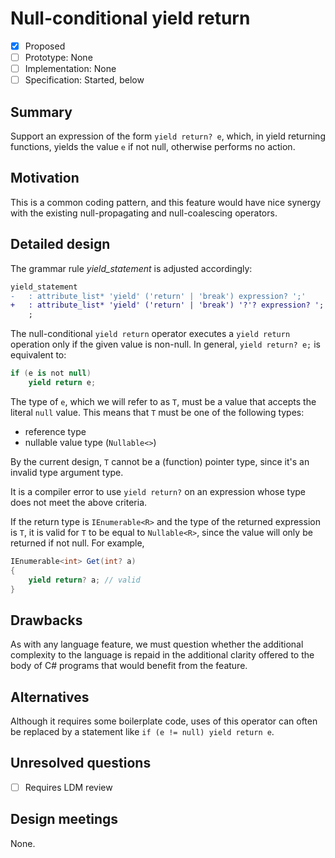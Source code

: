 # Null-conditional yield return

* [x] Proposed
* [ ] Prototype: None
* [ ] Implementation: None
* [ ] Specification: Started, below

## Summary
[summary]: #summary

Support an expression of the form `yield return? e`, which, in yield returning functions, yields the value `e` if not null, otherwise performs no action.

## Motivation
[motivation]: #motivation

This is a common coding pattern, and this feature would have nice synergy with the existing null-propagating and null-coalescing operators.

## Detailed design
[design]: #detailed-design

The grammar rule *yield_statement* is adjusted accordingly:

```diff
yield_statement
-   : attribute_list* 'yield' ('return' | 'break') expression? ';'
+   : attribute_list* 'yield' ('return' | 'break') '?'? expression? ';'
    ;
```

The null-conditional `yield return` operator executes a `yield return` operation only if the given value is non-null. In general, `yield return? e;` is equivalent to:
```csharp
if (e is not null)
    yield return e;
```

The type of `e`, which we will refer to as `T`, must be a value that accepts the literal `null` value. This means that `T` must be one of the following types:
- reference type
- nullable value type (`Nullable<>`)

By the current design, `T` cannot be a (function) pointer type, since it's an invalid type argument type.

It is a compiler error to use `yield return?` on an expression whose type does not meet the above criteria.

If the return type is `IEnumerable<R>` and the type of the returned expression is `T`, it is valid for `T` to be equal to `Nullable<R>`, since the value will only be returned if not null. For example,
```csharp
IEnumerable<int> Get(int? a)
{
    yield return? a; // valid
}
```

## Drawbacks
[drawbacks]: #drawbacks

As with any language feature, we must question whether the additional complexity to the language is repaid in the additional clarity offered to the body of C# programs that would benefit from the feature.

## Alternatives
[alternatives]: #alternatives

Although it requires some boilerplate code, uses of this operator can often be replaced by a statement like `if (e != null) yield return e`.

## Unresolved questions
[unresolved]: #unresolved-questions

- [ ] Requires LDM review

## Design meetings

None.
